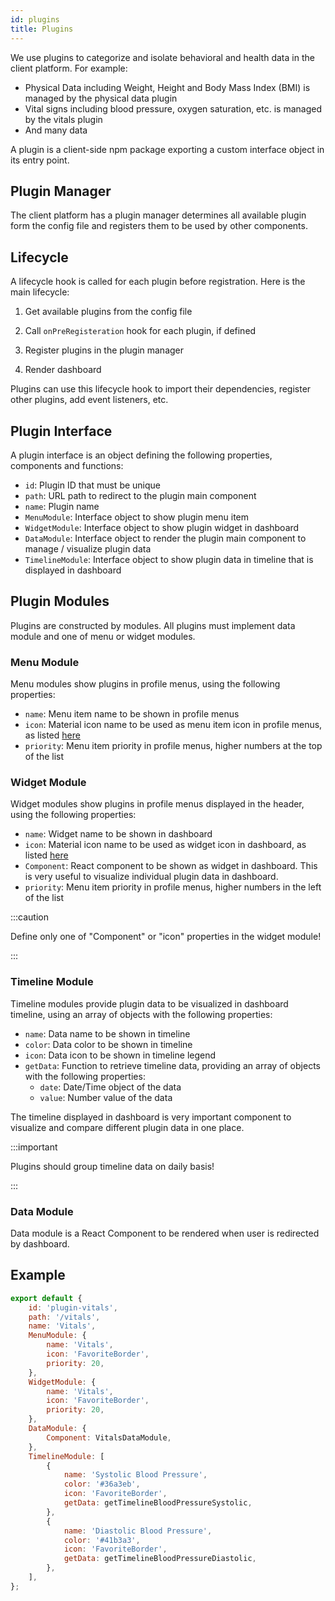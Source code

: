 ```yaml
---
id: plugins
title: Plugins
---
```


We use plugins to categorize and isolate behavioral and health data in the client platform. For example:

-   Physical Data including Weight, Height and Body Mass Index (BMI) is managed by the physical data plugin
-   Vital signs including blood pressure, oxygen saturation, etc. is managed by the vitals plugin
-   And many data

A plugin is a client-side npm package exporting a custom interface object in its entry point.

## Plugin Manager

The client platform has a plugin manager determines all available plugin form the config file and registers them to be
used by other components.

## Lifecycle

A lifecycle hook is called for each plugin before registration. Here is the main lifecycle:

1. Get available plugins from the config file

2. Call `onPreRegisteration` hook for each plugin, if defined

3. Register plugins in the plugin manager

4. Render dashboard

Plugins can use this lifecycle hook to import their dependencies, register other plugins, add event listeners, etc.

## Plugin Interface

A plugin interface is an object defining the following properties, components and functions:

-   `id`: Plugin ID that must be unique
-   `path`: URL path to redirect to the plugin main component
-   `name`: Plugin name
-   `MenuModule`: Interface object to show plugin menu item
-   `WidgetModule`: Interface object to show plugin widget in dashboard
-   `DataModule`: Interface object to render the plugin main component to manage / visualize plugin data
-   `TimelineModule`: Interface object to show plugin data in timeline that is displayed in dashboard

## Plugin Modules

Plugins are constructed by modules. All plugins must implement data module and one of menu or widget modules.

### Menu Module

Menu modules show plugins in profile menus, using the following properties:

-   `name`: Menu item name to be shown in profile menus
-   `icon`: Material icon name to be used as menu item icon in profile menus, as listed
    [here](https://material-ui.com/components/material-icons/)
-   `priority`: Menu item priority in profile menus, higher numbers at the top of the list

### Widget Module

Widget modules show plugins in profile menus displayed in the header, using the following properties:

-   `name`: Widget name to be shown in dashboard
-   `icon`: Material icon name to be used as widget icon in dashboard, as listed
    [here](https://material-ui.com/components/material-icons/)
-   `Component`: React component to be shown as widget in dashboard. This is very useful to visualize individual plugin
    data in dashboard.
-   `priority`: Menu item priority in profile menus, higher numbers in the left of the list

:::caution

Define only one of "Component" or "icon" properties in the widget module!

:::

### Timeline Module

Timeline modules provide plugin data to be visualized in dashboard timeline, using an array of objects with the
following properties:

-   `name`: Data name to be shown in timeline
-   `color`: Data color to be shown in timeline
-   `icon`: Data icon to be shown in timeline legend
-   `getData`: Function to retrieve timeline data, providing an array of objects with the following properties:
    -   `date`: Date/Time object of the data
    -   `value`: Number value of the data

The timeline displayed in dashboard is very important component to visualize and compare different plugin data in one
place.

:::important

Plugins should group timeline data on daily basis!

:::

### Data Module

Data module is a React Component to be rendered when user is redirected by dashboard.

## Example

```javascript
export default {
    id: 'plugin-vitals',
    path: '/vitals',
    name: 'Vitals',
    MenuModule: {
        name: 'Vitals',
        icon: 'FavoriteBorder',
        priority: 20,
    },
    WidgetModule: {
        name: 'Vitals',
        icon: 'FavoriteBorder',
        priority: 20,
    },
    DataModule: {
        Component: VitalsDataModule,
    },
    TimelineModule: [
        {
            name: 'Systolic Blood Pressure',
            color: '#36a3eb',
            icon: 'FavoriteBorder',
            getData: getTimelineBloodPressureSystolic,
        },
        {
            name: 'Diastolic Blood Pressure',
            color: '#41b3a3',
            icon: 'FavoriteBorder',
            getData: getTimelineBloodPressureDiastolic,
        },
    ],
};
```
